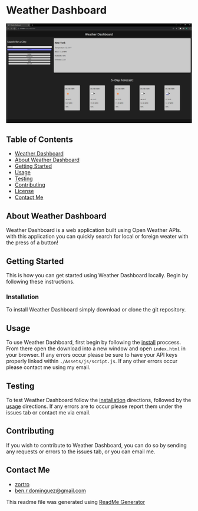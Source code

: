 <!-- proj name -->
<a name="title"></a>
# Weather Dashboard

![img](./Assets/img/ex.png)

<!-- toc -->
<a name="table-of-contents"></a>
## Table of Contents

- [Weather Dashboard](#title)
- [About Weather Dashboard](#about-proj)
- [Getting Started](#getting-started)
- [Usage](#Usage)
- [Testing](#testing)
- [Contributing](#contributing)
- [License](#license)
- [Contact Me](#contact-me)

<!-- about project -->
<a name="about-proj"></a>
## About Weather Dashboard

Weather Dashboard is a web application built using Open Weather APIs. with this application you can quickly search for local or foreign weater with the press of a button! 

<!-- Getting Started -->
<a name="getting-started"></a>
## Getting Started
This is how you can get started using Weather Dashboard locally. Begin by following these instructions.
### Installation

To install Weather Dashboard simply download or clone the git repository.

<!-- Usage -->
<a name="Usage"></a>
## Usage

To use Weather Dashboard, first begin by following the [install](#getting-started) proccess. From there open the download into a new window and open `index.html` in your browser. If any errors occur please be sure to have your API keys properly linked within `./Assets/js/script.js`. If any other errors occur please contact me using my email.

<!-- Testing -->
<a name="testing"></a>
## Testing

To test Weather Dashboard follow the [installation](#getting-started) directions, followed by the [usage](#Usage) directions. If any errors are to occur please report them under the issues tab or contact me via email.

<!-- Contributing -->
<a name="Contributing"></a>
## Contributing

If you wish to contribute to Weather Dashboard, you can do so by sending any requests or errors to the issues tab, or you can email me.
<!-- Contact Me -->
<a name="contact-me"></a>
## Contact Me
- [zortro](https://github.com/zortro)
- ben.r.dominguez@gmail.com

This readme file was generated using [ReadMe Generator](https://github.com/zortro/readme-generator/)